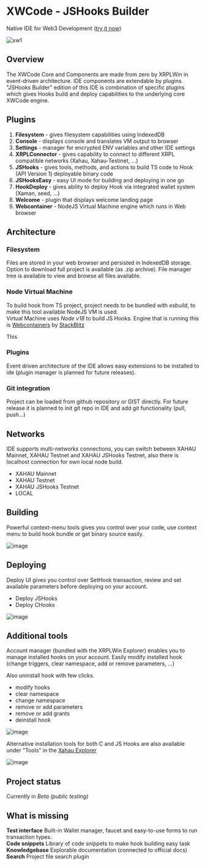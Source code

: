 # XWCode - JSHooks Builder
Native IDE for Web3 Development ([try it now](https://xahau.xrplwin.com/code/jshooks))

![xw1](https://github.com/user-attachments/assets/d5398cc4-5bbc-4125-a214-146165fd2bf7)

## Overview
The XWCode Core and Components are made from zero by XRPLWin in event-driven architecture. IDE components are extendable by plugins. "JSHooks Builder"
edition of this IDE is combination of specific plugins which gives Hooks build and deploy capabilities to the underlying core XWCode engine.

## Plugins
1. **Filesystem** - gives filesystem capabilities using IndexedDB
2. **Console** - displays console and translates VM output to browser
3. **Settings** - manager for encrypted ENV variables and other IDE settings
4. **XRPLConnector** - gives capability to connect to different XRPL compatible networks (Xahau, Xahau-Testinet, ...)
5. **JSHooks** - gives tools, methods, and actions to build TS code to Hook (API Version 1) deployable binary code
6. **JSHooksEasy** - easy UI mode for building and deploying in one go
7. **HookDeploy** - gives ability to deploy Hook via integrated wallet system (Xaman, seed, ...)
8. **Welcome** - plugin that displays welcome landing page
9. **Webcontainer** - NodeJS Virtual Machine engine which runs in Web browser

## Architecture
### Filesystem
Files are stored in your web browser and persisted in IndexedDB storage. Option to download full project is available (as .zip archive).
File manager tree is available to view and browse all files available.

### Node Virtual Machine
To build hook from TS project, project needs to be bundled with *esbuild*, to make this tool available NodeJS VM is used.  
Virtual Machine uses *Node v18* to build JS Hooks. Engine that is running this is [Webcontainers](https://webcontainers.io/) by [StackBlitz](https://stackblitz.com/)

This 

### Plugins
Event driven architecture of the IDE allows easy extensions to be installed to ide (plugin manager is planned for future releases).

### Git integration
Project can be loaded from github repository or GIST directly. For future release it is planned to init git repo in IDE and add git functionality (pull, push...)

### 

## Networks
IDE supports multi-networks connections, you can switch between XAHAU Mainnet, XAHAU Testnet and XAHAU JSHooks Testnet, also there is localhost connection for own local node build.
- XAHAU Mainnet
- XAHAU Testnet
- XAHAU JSHooks Testnet
- LOCAL

## Building
Powerful context-menu tools gives you control over your code, use context menu to build hook bundle or get binary source easily.

![image](https://github.com/user-attachments/assets/dee899bd-dec0-47a7-a525-2b169833c995)

## Deploying
Deploy UI gives you control over SetHook transaction, review and set available parameters before deploying on your account. 
- Deploy JSHooks
- Deploy CHooks

![image](https://github.com/user-attachments/assets/9b40f22f-2a43-4a27-bc3f-6594a33f41af)

## Additional tools
Account manager (bundled with the XRPLWin Explorer) enables you to manage installed hooks on your account.
Easily modify installed hook (change triggers, clear namespace, add or remove parameters, ...)

Also uninstall hook with few clicks.

- modify hooks
- clear namespace
- change namespace
- remove or add parameters
- remove or add grants
- deinstall hook

![image](https://github.com/user-attachments/assets/97acb6d7-5599-4dc2-89c5-2fa30d7e8ed2)

Alternative installation tools for both C and JS Hooks are also available under "Tools" in the [Xahau Explorer](https://xahau.xrplwin.com/tools)

![image](https://github.com/user-attachments/assets/1cdc20e5-86d8-4578-b500-531e571f90e9)

## Project status
Currently in *Beta (public testing)*

## What is missing
**Test interface** Built-in Wallet manager, faucet and easy-to-use forms to run transaction types.  
**Code snippets** Library of code snippets to make hook building easy task  
**Knowledgebase** Explorable documentation (connected to official docs)  
**Search** Project file search plugin


